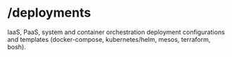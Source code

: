 # /deployments

IaaS, PaaS, system and container orchestration deployment configurations and templates (docker-compose, kubernetes/helm, mesos, terraform, bosh).
